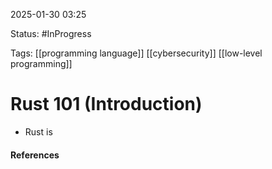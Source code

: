 
2025-01-30 03:25

Status: #InProgress

Tags: [[programming language]] [[cybersecurity]] [[low-level programming]] 

# Rust 101 (Introduction)

- Rust is 




#### References
